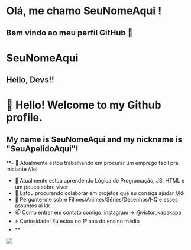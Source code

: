# Olá, me chamo SeuNomeAqui ! 
## Bem vindo ao meu perfil GitHub 👋
# SeuNomeAqui
## Hello, Devs!!
# 👋 Hello! Welcome to my Github profile.
## My name is SeuNomeAqui and my nickname is "SeuApelidoAqui"!
**- 🔭 Atualmente estou trabalhando em procurar um emprego facil pra iniciante //lol
- 🌱 Atualmente estou aprendendo Lógica de Programação, JS, HTML e um pouco sobre viver
- 👯 Estou procurando colaborar em projetos que eu consiga ajudar //kk
- 💬 Pergunte-me sobre Filmes/Animes/Séries/Desenhos/HQ e esses assuntos ai kk
- 📫 Como entrar em contato comigo: instagram -> @victor_kapakapa
- ⚡ Curiosidade: Eu estou no 1º ano do ensino médio 
- **
<div>
<a href="https://instagram.com/victor_kapakapa" target="_blank"><img loading="lazy" src="https://img.shields.io/badge/-Instagram-%23E4405F?style=for-the-badge&logo=instagram&logoColor=white" target="_blank"></a>
